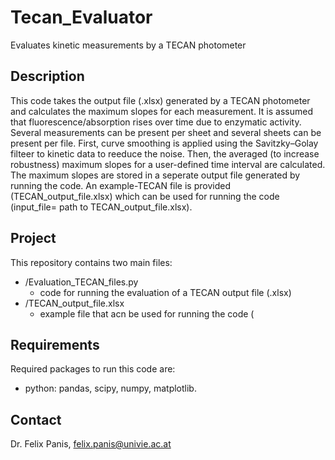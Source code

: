 # Tecan_Evaluator
Evaluates kinetic measurements by a TECAN photometer

## Description

This code takes the output file (.xlsx) generated by a TECAN photometer and calculates the maximum slopes for each measurement. It is assumed that fluorescence/absorption rises over time due to enzymatic activity. Several measurements can be present per sheet and several sheets can be present per file. First, curve smoothing is applied using the Savitzky–Golay filteer to kinetic data to reeduce the noise. Then, the averaged (to increase robustness) maximum slopes for a user-defined time interval are calculated. The maximum slopes are stored in a seperate output file generated by running the code. An example-TECAN file is provided (TECAN_output_file.xlsx) which can be used for running the code (input_file= path to TECAN_output_file.xlsx).

## Project

This repository contains two main files:

* /Evaluation_TECAN_files.py
  * code for running the evaluation of a TECAN output file (.xlsx)
* /TECAN_output_file.xlsx
  * example file that acn be used for running the code (


## Requirements

Required packages to run this code are:

* python: pandas, scipy, numpy, matplotlib.


## Contact

Dr. Felix Panis, felix.panis@univie.ac.at
